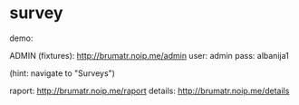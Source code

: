# survey

demo: 

ADMIN (fixtures):
http://brumatr.noip.me/admin 
user: admin
pass: albanija1

(hint: navigate to "Surveys")


raport: http://brumatr.noip.me/raport
details: http://brumatr.noip.me/details


